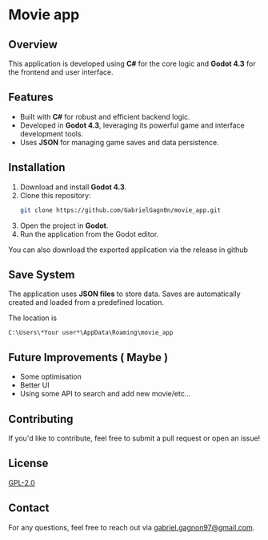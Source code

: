 # Movie app

## Overview

This application is developed using **C#** for the core logic and **Godot 4.3** for the frontend and user interface.&#x20;

## Features

- Built with **C#** for robust and efficient backend logic.
- Developed in **Godot 4.3**, leveraging its powerful game and interface development tools.
- Uses **JSON** for managing game saves and data persistence.



## Installation

1. Download and install **Godot 4.3**.
2. Clone this repository:
   ```sh
   git clone https://github.com/GabrielGagn0n/movie_app.git
   ```
3. Open the project in **Godot**.
4. Run the application from the Godot editor.

You can also download the exported application via the release in github

## Save System

The application uses **JSON files** to store data. Saves are automatically created and loaded from a predefined location.

The location is&#x20;

```
C:\Users\*Your user*\AppData\Roaming\movie_app
```

## Future Improvements ( Maybe )

- Some optimisation
- Better UI
- Using some API to search and add new movie/etc...

## Contributing

If you'd like to contribute, feel free to submit a pull request or open an issue!

## License

[GPL-2.0](LICENSE)

## Contact

For any questions, feel free to reach out via gabriel.gagnon97@gmail.com.

